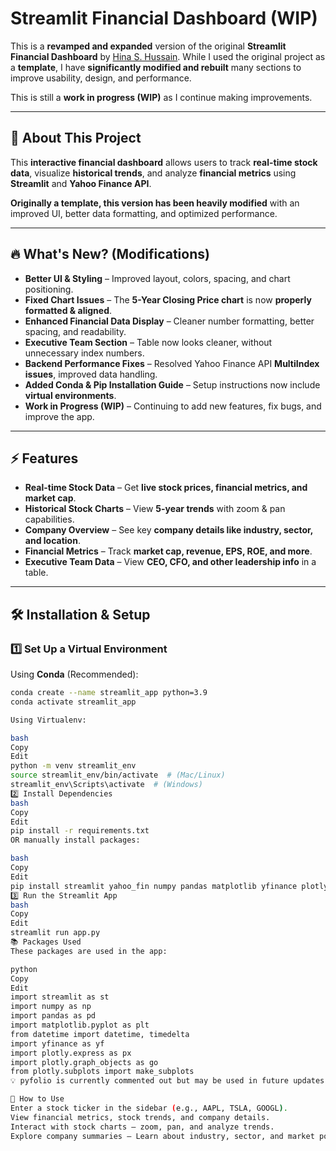 # Streamlit Financial Dashboard (WIP)

This is a **revamped and expanded** version of the original **Streamlit Financial Dashboard** by [Hina S. Hussain](https://github.com/hinashussain/Streamlit-Financial-Dashboard). While I used the original project as a **template**, I have **significantly modified and rebuilt** many sections to improve usability, design, and performance.

This is still a **work in progress (WIP)** as I continue making improvements.

---

## 🚀 About This Project
This **interactive financial dashboard** allows users to track **real-time stock data**, visualize **historical trends**, and analyze **financial metrics** using **Streamlit** and **Yahoo Finance API**.

**Originally a template, this version has been heavily modified** with an improved UI, better data formatting, and optimized performance.

---

## 🔥 What's New? (Modifications)
- **Better UI & Styling** – Improved layout, colors, spacing, and chart positioning.
- **Fixed Chart Issues** – The **5-Year Closing Price chart** is now **properly formatted & aligned**.
- **Enhanced Financial Data Display** – Cleaner number formatting, better spacing, and readability.
- **Executive Team Section** – Table now looks cleaner, without unnecessary index numbers.
- **Backend Performance Fixes** – Resolved Yahoo Finance API **MultiIndex issues**, improved data handling.
- **Added Conda & Pip Installation Guide** – Setup instructions now include **virtual environments**.
- **Work in Progress (WIP)** – Continuing to add new features, fix bugs, and improve the app.

---

## ⚡ Features
- **Real-time Stock Data** – Get **live stock prices, financial metrics, and market cap**.
- **Historical Stock Charts** – View **5-year trends** with zoom & pan capabilities.
- **Company Overview** – See key **company details like industry, sector, and location**.
- **Financial Metrics** – Track **market cap, revenue, EPS, ROE, and more**.
- **Executive Team Data** – View **CEO, CFO, and other leadership info** in a table.

---

## 🛠 Installation & Setup

### 1️⃣ **Set Up a Virtual Environment**  
Using **Conda** (Recommended):
```bash
conda create --name streamlit_app python=3.9
conda activate streamlit_app

Using Virtualenv:

bash
Copy
Edit
python -m venv streamlit_env
source streamlit_env/bin/activate  # (Mac/Linux)
streamlit_env\Scripts\activate  # (Windows)
2️⃣ Install Dependencies
bash
Copy
Edit
pip install -r requirements.txt
OR manually install packages:

bash
Copy
Edit
pip install streamlit yahoo_fin numpy pandas matplotlib yfinance plotly
3️⃣ Run the Streamlit App
bash
Copy
Edit
streamlit run app.py
📚 Packages Used
These packages are used in the app:

python
Copy
Edit
import streamlit as st
import numpy as np
import pandas as pd
import matplotlib.pyplot as plt
from datetime import datetime, timedelta
import yfinance as yf
import plotly.express as px
import plotly.graph_objects as go
from plotly.subplots import make_subplots
💡 pyfolio is currently commented out but may be used in future updates.

🎯 How to Use
Enter a stock ticker in the sidebar (e.g., AAPL, TSLA, GOOGL).
View financial metrics, stock trends, and company details.
Interact with stock charts – zoom, pan, and analyze trends.
Explore company summaries – Learn about industry, sector, and market position.
